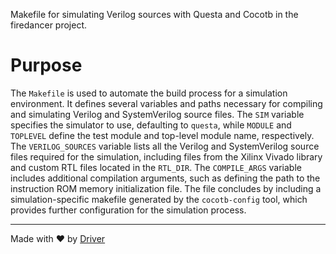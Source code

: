 <!--------------------------------------------------------------------------------->
<!-- IMPORTANT: This file is auto-generated by Driver (https://driver.ai). -------->
<!-- Manual edits may be overwritten on future commits. --------------------------->
<!--------------------------------------------------------------------------------->

Makefile for simulating Verilog sources with Questa and Cocotb in the firedancer project.

# Purpose
The `Makefile` is used to automate the build process for a simulation environment. It defines several variables and paths necessary for compiling and simulating Verilog and SystemVerilog source files. The `SIM` variable specifies the simulator to use, defaulting to `questa`, while `MODULE` and `TOPLEVEL` define the test module and top-level module name, respectively. The `VERILOG_SOURCES` variable lists all the Verilog and SystemVerilog source files required for the simulation, including files from the Xilinx Vivado library and custom RTL files located in the `RTL_DIR`. The `COMPILE_ARGS` variable includes additional compilation arguments, such as defining the path to the instruction ROM memory initialization file. The file concludes by including a simulation-specific makefile generated by the `cocotb-config` tool, which provides further configuration for the simulation process.

---
Made with ❤️ by [Driver](https://www.driver.ai/)